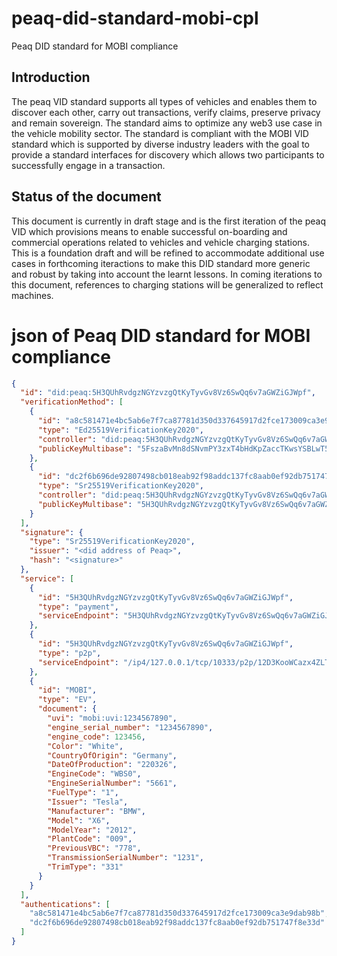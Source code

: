 # peaq-did-standard-mobi-cpl
Peaq DID standard for MOBI compliance 

## Introduction
The peaq VID standard supports all types of vehicles and enables them to discover each other, carry out transactions, verify claims, preserve privacy and  remain sovereign. The standard aims to optimize any web3 use case in the vehicle mobility sector. The standard is compliant with the MOBI VID standard which is supported by diverse industry leaders with the goal to provide a standard interfaces for discovery which allows two participants to successfully engage in a transaction.

## Status of the document
This document is currently in draft stage and is the first iteration of the peaq VID which provisions means to enable successful on-boarding and commercial operations related to vehicles and vehicle charging stations.
This is a foundation draft and will be refined to accommodate additional use cases in forthcoming iteractions to make this DID standard more generic and robust by taking into account the learnt lessons.
In coming iterations to this document, references to charging stations will be generalized to reflect machines. 

# json of Peaq DID standard for MOBI compliance 
```json
{
  "id": "did:peaq:5H3QUhRvdgzNGYzvzgQtKyTyvGv8Vz6SwQq6v7aGWZiGJWpf",
  "verificationMethod": [
    {
      "id": "a8c581471e4bc5ab6e7f7ca87781d350d337645917d2fce173009ca3e9dab98b",
      "type": "Ed25519VerificationKey2020",
      "controller": "did:peaq:5H3QUhRvdgzNGYzvzgQtKyTyvGv8Vz6SwQq6v7aGWZiGJWpf",
      "publicKeyMultibase": "5FszaBvMn8dSNvmPY3zxT4bHdKpZaccTKwsYSBLwT5C6z8Tf"
    },
    {
      "id": "dc2f6b696de92807498cb018eab92f98addc137fc8aab0ef92db751747f8e33d", 
      "type": "Sr25519VerificationKey2020", 
      "controller": "did:peaq:5H3QUhRvdgzNGYzvzgQtKyTyvGv8Vz6SwQq6v7aGWZiGJWpf", 
      "publicKeyMultibase": "5H3QUhRvdgzNGYzvzgQtKyTyvGv8Vz6SwQq6v7aGWZiGJWpf", 
    }
  ],
  "signature": {
    "type": "Sr25519VerificationKey2020",
    "issuer": "<did address of Peaq>",
    "hash": "<signature>"
  },
  "service": [
    {
      "id": "5H3QUhRvdgzNGYzvzgQtKyTyvGv8Vz6SwQq6v7aGWZiGJWpf", 
      "type": "payment", 
      "serviceEndpoint": "5H3QUhRvdgzNGYzvzgQtKyTyvGv8Vz6SwQq6v7aGWZiGJWpf", 
    },
    {
      "id": "5H3QUhRvdgzNGYzvzgQtKyTyvGv8Vz6SwQq6v7aGWZiGJWpf", 
      "type": "p2p", 
      "serviceEndpoint": "/ip4/127.0.0.1/tcp/10333/p2p/12D3KooWCazx4ZLTdrA1yeTTmCy5sGW32SFejztJTGdSZwnGf5gh", 
    }, 
    {
      "id": "MOBI",
      "type": "EV",
      "document": {
        "uvi": "mobi:uvi:1234567890",
        "engine_serial_number": "1234567890",
        "engine_code": 123456,
        "Color": "White",
        "CountryOfOrigin": "Germany",
        "DateOfProduction": "220326",
        "EngineCode": "WBS0",
        "EngineSerialNumber": "5661",
        "FuelType": "1",
        "Issuer": "Tesla",
        "Manufacturer": "BMW",
        "Model": "X6",
        "ModelYear": "2012",
        "PlantCode": "009",
        "PreviousVBC": "778",
        "TransmissionSerialNumber": "1231",
        "TrimType": "331"
      }
    }
  ],
  "authentications": [
    "a8c581471e4bc5ab6e7f7ca87781d350d337645917d2fce173009ca3e9dab98b", 
    "dc2f6b696de92807498cb018eab92f98addc137fc8aab0ef92db751747f8e33d"
  ]
}
```
